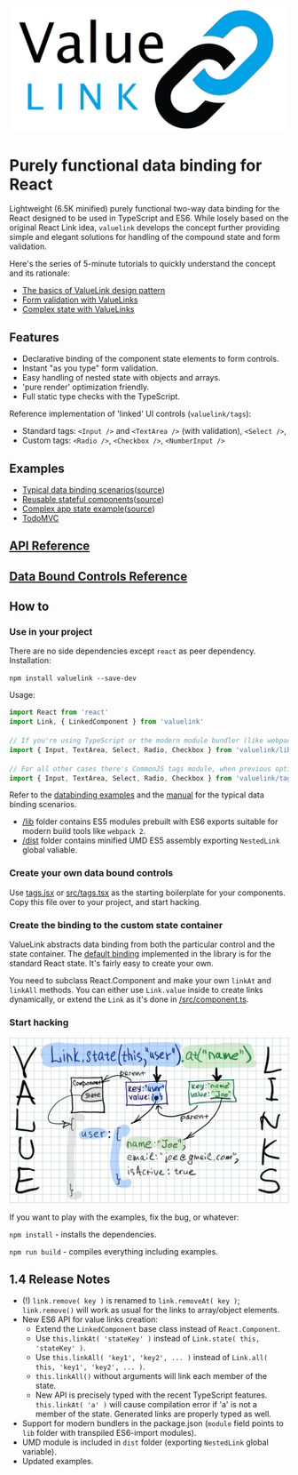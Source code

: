 ![logo](/docs/images/value-link-logo.png) 

# Purely functional data binding for React

Lightweight (6.5K minified) purely functional two-way data binding for the React designed to be used in TypeScript and ES6.
While losely based on the original React Link idea, `valuelink` develops the concept further providing simple and elegant solutions
for handling of the compound state and form validation.

Here's the series of 5-minute tutorials to quickly understand the concept and its rationale:

- [The basics of ValueLink design pattern](https://medium.com/@gaperton/managing-state-and-forms-with-react-part-1-12eacb647112#.j7sqgkj88)
- [Form validation with ValueLinks](https://medium.com/@gaperton/react-forms-with-value-links-part-2-validation-9d1ba78f8e49#.nllbm4cr7)
- [Complex state with ValueLinks](https://medium.com/@gaperton/state-and-forms-in-react-part-3-handling-the-complex-state-acf369244d37#.x0fjcxljo)

## Features

- Declarative binding of the component state elements to form controls.
- Instant "as you type" form validation.
- Easy handling of nested state with objects and arrays.
- 'pure render' optimization friendly.
- Full static type checks with the TypeScript.

Reference implementation of 'linked' UI controls (`valuelink/tags`):

- Standard tags: `<Input />` and `<TextArea />` (with validation), `<Select />`,
- Custom tags: `<Radio />`, `<Checkbox />`, `<NumberInput />`

## Examples

- [Typical data binding scenarios](https://volicon.github.io/NestedLink/example/databinding.html)([source](/example/src/databinding.jsx))
- [Reusable stateful components](https://volicon.github.io/NestedLink/example/asaf.html)([source](/example/src/asaf.jsx))
- [Complex app state example](https://volicon.github.io/NestedLink/)([source](/example/src/userslist.jsx))
- [TodoMVC](https://github.com/gaperton/TodoMVC-NestedLink)

## [API Reference](/docs/api.md)

## [Data Bound Controls Reference](/docs/databinding.md)

## How to

### Use in your project

There are no side dependencies except `react` as peer dependency. Installation:

`npm install valuelink --save-dev`

Usage:

```javascript
import React from 'react'
import Link, { LinkedComponent } from 'valuelink'

// If you're using TypeScript or the modern module bundler (like webpack 2) supporting ES6 imports and "tree shaking".
import { Input, TextArea, Select, Radio, Checkbox } from 'valuelink/lib/tags'

// For all other cases there's CommonJS tags module, when previous option won't work.
import { Input, TextArea, Select, Radio, Checkbox } from 'valuelink/tags'
```

Refer to the [databinding examples](/example/src/databinding.jsx) and the [manual](/docs/databinding.md) for the typical data binding scenarios.

* [/lib](/lib) folder contains ES5 modules prebuilt with ES6 exports suitable for modern build tools like `webpack 2`.
* [/dist](/dist) folder contains minified UMD ES5 assembly exporting `NestedLink` global valiable.

### Create your own data bound controls

Use [tags.jsx](/tags.jsx) or [src/tags.tsx](/src/tags.tsx) as the starting boilerplate for your components.
Copy this file over to your project, and start hacking.

### Create the binding to the custom state container

ValueLink abstracts data binding from both the particular control and the state container. The [default binding](/src/component.ts) implemented
in the library is for the standard React state. It's fairly easy to create your own.

You need to subclass React.Component and make your own `linkAt` and `linkAll` methods.
You can either use `Link.value` inside to create links dynamically, or extend the `Link` as it's done in [/src/component.ts](/src/component.ts).

### Start hacking

![design](/docs/images/valuelinks.jpg)

If you want to play with the examples, fix the bug, or whatever:

`npm install` - installs the dependencies.

`npm run build` - compiles everything including examples.

## 1.4 Release Notes

- (!) `link.remove( key )` is renamed to `link.removeAt( key )`; `link.remove()` will work as usual for the links to array/object elements.
- New ES6 API for value links creation:
    - Extend the `LinkedComponent` base class instead of `React.Component`.
    - Use `this.linkAt( 'stateKey' )` instead of `Link.state( this, 'stateKey' )`.
    - Use `this.linkAll( 'key1', 'key2', ... )` instead of `Link.all( this, 'key1', 'key2', ... )`.
    - `this.linkAll()` without arguments will link each member of the state.
    - New API is precisely typed with the recent TypeScript features. `this.linkAt( 'a' )` will cause compilation error if 'a' is not a member of the state. Generated links are properly typed as well.
- Support for modern bundlers in the package.json (`module` field points to `lib` folder with transpiled ES6-import modules).
- UMD module is included in `dist` folder (exporting `NestedLink` global variable).
- Updated examples.
